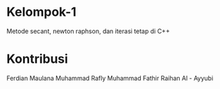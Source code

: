 # Kelompok-1
Metode secant, newton raphson, dan iterasi tetap di C++

# Kontribusi
Ferdian Maulana
Muhammad Rafly
Muhammad Fathir
Raihan Al - Ayyubi
